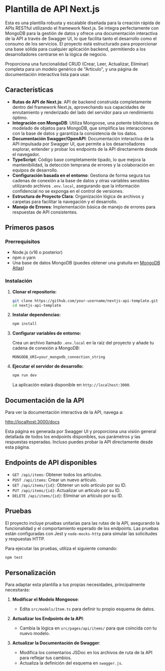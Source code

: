 # Plantilla de API Next.js

Esta es una plantilla robusta y escalable diseñada para la creación rápida de APIs RESTful utilizando el framework Next.js. Se integra perfectamente con MongoDB para la gestión de datos y ofrece una documentación interactiva de la API a través de Swagger UI, lo que facilita tanto el desarrollo como el consumo de los servicios. El proyecto está estructurado para proporcionar una base sólida para cualquier aplicación backend, permitiendo a los desarrolladores centrarse en la lógica de negocio.

Proporciona una funcionalidad CRUD (Crear, Leer, Actualizar, Eliminar) completa para un modelo genérico de "Artículo", y una página de documentación interactiva lista para usar.

## Características

- **Rutas de API de Next.js**: API de backend construida completamente dentro del framework Next.js, aprovechando sus capacidades de enrutamiento y renderizado del lado del servidor para un rendimiento óptimo.
- **Integración con MongoDB**: Utiliza Mongoose, una potente biblioteca de modelado de objetos para MongoDB, que simplifica las interacciones con la base de datos y garantiza la consistencia de los datos.
- **Documentación Swagger/OpenAPI**: Documentación interactiva de la API impulsada por Swagger UI, que permite a los desarrolladores explorar, entender y probar los endpoints de la API directamente desde el navegador.
- **TypeScript**: Código base completamente tipado, lo que mejora la mantenibilidad, la detección temprana de errores y la colaboración en equipos de desarrollo.
- **Configuración basada en el entorno**: Gestiona de forma segura tus cadenas de conexión a la base de datos y otras variables sensibles utilizando archivos `.env.local`, asegurando que la información confidencial no se exponga en el control de versiones.
- **Estructura de Proyecto Clara**: Organización lógica de archivos y carpetas para facilitar la navegación y el desarrollo.
- **Manejo de Errores**: Implementación básica de manejo de errores para respuestas de API consistentes.

## Primeros pasos

### Prerrequisitos

- Node.js (v16 o posterior)
- npm o yarn
- Una base de datos MongoDB (puedes obtener una gratuita en [MongoDB Atlas](https://www.mongodb.com/cloud/atlas))

### Instalación

1. **Clonar el repositorio:**

   ```bash
   git clone https://github.com/your-username/nextjs-api-template.git
   cd nextjs-api-template
   ```

2. **Instalar dependencias:**

   ```bash
   npm install
   ```

3. **Configurar variables de entorno:**

   Crea un archivo llamado `.env.local` en la raíz del proyecto y añade tu cadena de conexión a MongoDB:

   ```
   MONGODB_URI=your_mongodb_connection_string
   ```

4. **Ejecutar el servidor de desarrollo:**

   ```bash
   npm run dev
   ```

   La aplicación estará disponible en `http://localhost:3000`.

## Documentación de la API

Para ver la documentación interactiva de la API, navega a:

[http://localhost:3000/docs](http://localhost:3000/docs)

Esta página es generada por Swagger UI y proporciona una visión general detallada de todos los endpoints disponibles, sus parámetros y las respuestas esperadas. Incluso puedes probar la API directamente desde esta página.

## Endpoints de API disponibles

- `GET /api/items`: Obtener todos los artículos.
- `POST /api/items`: Crear un nuevo artículo.
- `GET /api/items/{id}`: Obtener un solo artículo por su ID.
- `PUT /api/items/{id}`: Actualizar un artículo por su ID.
- `DELETE /api/items/{id}`: Eliminar un artículo por su ID.

## Pruebas

El proyecto incluye pruebas unitarias para las rutas de la API, asegurando la funcionalidad y el comportamiento esperado de los endpoints. Las pruebas están configuradas con Jest y `node-mocks-http` para simular las solicitudes y respuestas HTTP.

Para ejecutar las pruebas, utiliza el siguiente comando:

```bash
npm test
```

## Personalización

Para adaptar esta plantilla a tus propias necesidades, principalmente necesitarás:

1.  **Modificar el Modelo Mongoose**:
    -   Edita `src/models/Item.ts` para definir tu propio esquema de datos.

2.  **Actualizar los Endpoints de la API**:
    -   Cambia la lógica en `src/pages/api/items/` para que coincida con tu nuevo modelo.

3.  **Actualizar la Documentación de Swagger**:
    -   Modifica los comentarios JSDoc en los archivos de ruta de la API para reflejar tus cambios.
    -   Actualiza la definición del esquema en `swagger.js`.
